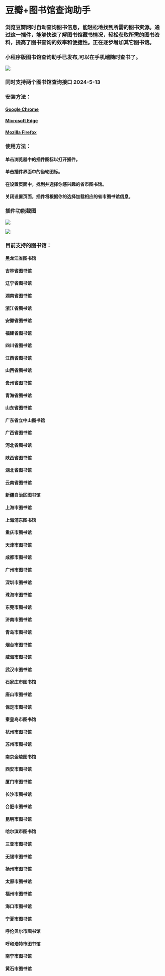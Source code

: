 ﻿# 豆瓣+图书馆查询助手
### 浏览豆瓣网时自动查询图书信息，能轻松地找到所需的图书资源。通过这一插件，能够快速了解图书馆藏书情况，轻松获取所需的图书资料，提高了图书查询的效率和便捷性。正在逐步增加其它图书馆。


### 小程序版图书馆查询助手已发布,可以在手机端随时查书了。
![](https://github.com/wyj0605/douban_library/blob/main/img/qrcode.jpg?raw=true)


### 同时支持两个图书馆查询接口 2024-5-13

### 安装方法：

#### [Google Chrome ](https://chromewebstore.google.com/detail/%E8%B1%86%E7%93%A3+%E5%9B%BE%E4%B9%A6%E9%A6%86%E6%9F%A5%E8%AF%A2%E5%8A%A9%E6%89%8B/ikdabfmbodafpkjkhbookfbimcjgkdnl)

#### [Microsoft Edge](https://microsoftedge.microsoft.com/addons/detail/%E8%B1%86%E7%93%A3%E5%9B%BE%E4%B9%A6%E9%A6%86%E6%9F%A5%E8%AF%A2%E5%8A%A9%E6%89%8B/epigeglfefennfmicnckmolnoiiomgfm)

#### [Mozilla Firefox](https://addons.mozilla.org/zh-CN/firefox/addon/%E8%B1%86%E7%93%A3-%E5%9B%BE%E4%B9%A6%E9%A6%86%E6%9F%A5%E8%AF%A2%E5%8A%A9%E6%89%8B/?utm_source=addons.mozilla.org&utm_medium=referral&utm_content=search)

### 使用方法：
#### 单击浏览器中的插件图标以打开插件。
#### 单击插件界面中的齿轮图标。
#### 在设置页面中，找到并选择你感兴趣的省市图书馆。
#### 关闭设置页面，插件将根据你的选择加载相应的省市图书馆信息。

### 插件功能截图
![](https://github.com/wyj0605/douban_library/blob/main/img/2024-05-14_09-23-15.png?raw=true)

![](https://github.com/wyj0605/douban_library/blob/main/img/2024-4-24.png?raw=true)


### 目前支持的图书馆：
#### 黑龙江省图书馆
#### 吉林省图书馆
#### 辽宁省图书馆
#### 湖南省图书馆
#### 浙江省图书馆
#### 安徽省图书馆
#### 福建省图书馆
#### 四川省图书馆
#### 江西省图书馆
#### 山西省图书馆
#### 贵州省图书馆
#### 青海省图书馆
#### 山东省图书馆
#### 广东省立中山图书馆
#### 广西省图书馆
#### 河北省图书馆
#### 陕西省图书馆
#### 湖北省图书馆
#### 云南省图书馆
#### 新疆自治区图书馆
#### 上海市图书馆
#### 上海浦东图书馆
#### 重庆市图书馆
#### 天津市图书馆
#### 成都市图书馆
#### 广州市图书馆
#### 深圳市图书馆
#### 珠海市图书馆
#### 东莞市图书馆
#### 济南市图书馆
#### 青岛市图书馆
#### 烟台市图书馆
#### 威海市图书馆
#### 武汉市图书馆
#### 石家庄市图书馆
#### 唐山市图书馆
#### 保定市图书馆
#### 秦皇岛市图书馆
#### 杭州市图书馆
#### 苏州市图书馆
#### 南京金陵图书馆
#### 西安市图书馆
#### 厦门市图书馆
#### 长沙市图书馆
#### 合肥市图书馆
#### 昆明市图书馆
#### 哈尔滨市图书馆
#### 三亚市图书馆
#### 无锡市图书馆
#### 扬州市图书馆
#### 太原市图书馆
#### 福州市图书馆
#### 海口市图书馆
#### 宁夏市图书馆
#### 呼伦贝尔市图书馆
#### 呼和浩特市图书馆
#### 南宁市图书馆
#### 黄石市图书馆
